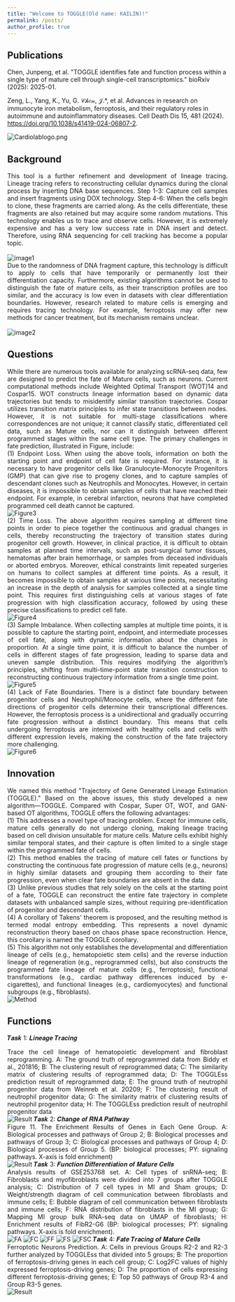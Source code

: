 ```yaml
---
title: "Welcome to TOGGLE(Old name: KAILIN)!"
permalink: /posts/
author_profile: true
---
```


Publications
---

Chen, Junpeng, et al. "TOGGLE identifies fate and function process within a single type of mature cell through single-cell transcriptomics." bioRxiv (2025): 2025-01.  
    
Zeng, L., Yang, K., Yu, G. 𝒞𝒽𝑒𝓃, 𝒥.*, et al. Advances in research on immunocyte iron metabolism, ferroptosis, and their regulatory roles in autoimmune and autoinflammatory diseases. Cell Death Dis 15, 481 (2024). https://doi.org/10.1038/s41419-024-06807-2.    

<img src="https://raw.githubusercontent.com/FullBlackWolf/ATPX4869/refs/heads/master/assets/images/Cardiolablogo.png" 
     alt="Cardiolablogo.png" 
     title="Cardiolablogo.png">


Background
---

<div style="text-align: justify;">
This tool is a further refinement and development of lineage tracing. Lineage tracing refers to reconstructing cellular dynamics during the clonal process by inserting DNA base sequences. Step 1-3: Capture cell samples and insert fragments using DOX technology. Step 4-6: When the cells begin to clone, these fragments are carried along. As the cells differentiate, these fragments are also retained but may acquire some random mutations. This technology enables us to trace and observe cells. However, it is extremely expensive and has a very low success rate in DNA insert and detect. Therefore, using RNA sequencing for cell tracking has become a popular topic.
</div>
<br>
<img src="https://raw.githubusercontent.com/FullBlackWolf/ATPX4869/refs/heads/master/assets/images/image1.png" 
     alt="image1" 
     title="image1">

<div style="text-align: justify;">
Due to the randomness of DNA fragment capture, this technology is difficult to apply to cells that have temporarily or permanently lost their differentiation capacity. Furthermore, existing algorithms cannot be used to distinguish the fate of mature cells, as their transcription profiles are too similar, and the accuracy is low even in datasets with clear differentiation boundaries. However, research related to mature cells is emerging and requires tracing technology. For example, ferroptosis may offer new methods for cancer treatment, but its mechanism remains unclear.
</div>
<br>
<img src="https://raw.githubusercontent.com/FullBlackWolf/ATPX4869/refs/heads/master/assets/images/image2.png" 
     alt="image2" 
     title="image2">

Questions
---
<div style="text-align: justify;">
While there are numerous tools available for analyzing scRNA-seq data, few are designed to predict the fate of Mature cells, such as neurons. Current computational methods include Weighted Optimal Transport (WOT)14 and Cospar15. WOT constructs lineage information based on dynamic data trajectories but tends to misidentify similar transition trajectories. Cospar utilizes transition matrix principles to infer state transitions between nodes. However, it is not suitable for multi-stage classifications where correspondences are not unique; it cannot classify static, differentiated cell data, such as Mature cells, nor can it distinguish between different programmed stages within the same cell type. The primary challenges in fate prediction, illustrated in Figure, include: 
</div>
<div style="text-align: justify;">
(1) Endpoint Loss. When using the above tools, information on both the starting point and endpoint of cell fate is required. For instance, it is necessary to have progenitor cells like Granulocyte-Monocyte Progenitors (GMP) that can give rise to progeny clones, and to capture samples of descendant clones such as Neutrophils and Monocytes. However, in certain diseases, it is impossible to obtain samples of cells that have reached their endpoint. For example, in cerebral infarction, neurons that have completed programmed cell death cannot be captured.  
</div>
<img src="https://raw.githubusercontent.com/FullBlackWolf/ATPX4869/refs/heads/master/assets/images/Figure3.png" 
     alt="Figure3" 
     title="Figure3">
<div style="text-align: justify;">
(2) Time Loss. The above algorithm requires sampling at different time points in order to piece together the continuous and gradual changes in cells, thereby reconstructing the trajectory of transition states during progenitor cell growth. However, in clinical practice, it is difficult to obtain samples at planned time intervals, such as post-surgical tumor tissues, hematomas after brain hemorrhage, or samples from deceased individuals or aborted embryos. Moreover, ethical constraints limit repeated surgeries on humans to collect samples at different time points. As a result, it becomes impossible to obtain samples at various time points, necessitating an increase in the depth of analysis for samples collected at a single time point. This requires first distinguishing cells at various stages of fate progression with high classification accuracy, followed by using these precise classifications to predict cell fate. 
</div>
<img src="https://raw.githubusercontent.com/FullBlackWolf/ATPX4869/refs/heads/master/assets/images/Figure4.png" 
     alt="Figure4" 
     title="Figure4">
<div style="text-align: justify;">
(3) Sample Imbalance. When collecting samples at multiple time points, it is possible to capture the starting point, endpoint, and intermediate processes of cell fate, along with dynamic information about the changes in proportion. At a single time point, it is difficult to balance the number of cells in different stages of fate progression, leading to sparse data and uneven sample distribution. This requires modifying the algorithm’s principles, shifting from multi-time-point state transition construction to reconstructing continuous trajectory information from a single time point. 
</div>
<img src="https://raw.githubusercontent.com/FullBlackWolf/ATPX4869/refs/heads/master/assets/images/Figure5.png" 
     alt="Figure5" 
     title="Figure5">
<div style="text-align: justify;">
(4) Lack of Fate Boundaries. There is a distinct fate boundary between progenitor cells and Neutrophil/Monocyte cells, where the different fate directions of progenitor cells determine their transcriptional differences. However, the ferroptosis process is a unidirectional and gradually occurring fate progression without a distinct boundary. This means that cells undergoing ferroptosis are intermixed with healthy cells and cells with different expression levels, making the construction of the fate trajectory more challenging.
</div>
<img src="https://raw.githubusercontent.com/FullBlackWolf/ATPX4869/refs/heads/master/assets/images/Figure6.png" 
     alt="Figure6" 
     title="Figure6">

Innovation
---
<div style="text-align: justify;">
We named this method "Trajectory of Gene Generated Lineage Estimation (TOGGLE)." Based on the above issues, this study developed a new algorithm—TOGGLE. Compared with Cospar, Super OT, WOT, and GAN-based OT algorithms, TOGGLE offers the following advantages: 
</div>
<div style="text-align: justify;">
(1) This addresses a novel type of tracing problem. Except for immune cells, mature cells generally do not undergo cloning, making lineage tracing based on cell division unsuitable for mature cells. Mature cells exhibit highly similar temporal states, and their capture is often limited to a single stage within the programmed fate of cells. 
</div>
<div style="text-align: justify;">
(2) This method enables the tracing of mature cell fates or functions by constructing the continuous fate progression of mature cells (e.g., neurons) in highly similar datasets and grouping them according to their fate progression, even when clear fate boundaries are absent in the data. 
</div>
<div style="text-align: justify;">
(3) Unlike previous studies that rely solely on the cells at the starting point of a fate, TOGGLE can reconstruct the entire fate trajectory in complete datasets with unbalanced sample sizes, without requiring pre-identification of progenitor and descendant cells.
</div>
<div style="text-align: justify;">
(4) A corollary of Takens' theorem is proposed, and the resulting method is termed modal entropy embedding. This represents a novel dynamic reconstruction theory based on chaos phase space reconstruction. Hence, this corollary is named the TOGGLE corollary. 
</div>
<div style="text-align: justify;">
(5) This algorithm not only establishes the developmental and differentiation lineage of cells (e.g., hematopoietic stem cells) and the reverse induction lineage of regeneration (e.g., reprogrammed cells), but also constructs the programmed fate lineage of mature cells (e.g., ferroptosis), functional transformations (e.g., cardiac pathway differences induced by e-cigarettes), and functional lineages (e.g., cardiomyocytes) and functional subgroups (e.g., fibroblasts).
</div>
<img src="https://raw.githubusercontent.com/FullBlackWolf/ATPX4869/refs/heads/master/assets/images/Method.png" 
     alt="Method" 
     title="Method">


Functions
---
𝑻𝒂𝒔𝒌 1: 𝑳𝒊𝒏𝒆𝒂𝒈𝒆 𝑻𝒓𝒂𝒄𝒊𝒏𝒈
<div style="text-align: justify;">
Trace the cell lineage of hematopoietic development and fibroblast reprogramming. A: The ground truth of reprogrammed data from Biddy et al., 201816; B: The clustering result of reprogrammed data; C: The similarity matrix of clustering results of reprogrammed data; D: The TOGGLEss prediction result of reprogrammed data; E: The ground truth of neutrophil progenitor data from Weinreb et al. 20209; F: The clustering result of neutrophil progenitor data; G: The similarity matrix of clustering results of neutrophil progenitor data; H: The TOGGLEss prediction result of neutrophil progenitor data
</div>
<img src="https://raw.githubusercontent.com/FullBlackWolf/ATPX4869/refs/heads/master/assets/images/Result1.png" 
     alt="Result" 
     title="Result">
𝑻𝒂𝒔𝒌 2: 𝑪𝒉𝒂𝒏𝒈𝒆 𝒐𝒇 𝑹𝑵𝑨 𝑷𝒂𝒕𝒉𝒘𝒂𝒚
<div style="text-align: justify;">
Figure 11. The Enrichment Results of Genes in Each Gene Group. A: Biological processes and pathways of Group 2; B: Biological processes and pathways of Group 3; C: Biological processes and pathways of Group 4; D: Biological processes of Group 5. (BP: biological processes; PY: signaling pathways. X-axis is fold enrichment)
</div>
<img src="https://raw.githubusercontent.com/FullBlackWolf/ATPX4869/refs/heads/master/assets/images/Result2.png" 
     alt="Result" 
     title="Result">
𝑻𝒂𝒔𝒌 3: 𝑭𝒖𝒏𝒄𝒕𝒊𝒐𝒏 𝑫𝒊𝒇𝒇𝒆𝒓𝒆𝒏𝒕𝒊𝒂𝒕𝒊𝒐𝒏 𝒐𝒇 𝑴𝒂𝒕𝒖𝒓𝒆 𝑪𝒆𝒍𝒍𝒔
<div style="text-align: justify;">
Analysis results of GSE253768 set. A: Cell types of snRNA-seq; B: Fibroblasts and myofibroblasts were divided into 7 groups after TOGGLE analysis; C: Distribution of 7 cell types in MI and Sham groups; D: Weight/strength diagram of cell communication between fibroblasts and immune cells; E: Bubble diagram of cell communication between fibroblasts and immune cells; F: RNA distribution of fibroblasts in the MI group; G: Mapping MI group bulk RNA-seq data on UMAP of fibroblasts; H: Enrichment results of FibR2-G6 (BP: biological processes; PY: signaling pathways. X-axis is fold enrichment).
</div>
<img src="https://raw.githubusercontent.com/FullBlackWolf/ATPX4869/refs/heads/master/assets/images/FigureA.png" 
     alt="FA" 
     title="FA">
<img src="https://raw.githubusercontent.com/FullBlackWolf/ATPX4869/refs/heads/master/assets/images/FigureC.png" 
     alt="FC" 
     title="FC">
<img src="https://raw.githubusercontent.com/FullBlackWolf/ATPX4869/refs/heads/master/assets/images/FigureF.png" 
     alt="FF" 
     title="FF">
<img src="https://raw.githubusercontent.com/FullBlackWolf/ATPX4869/refs/heads/master/assets/images/FigureS.png" 
     alt="FS" 
     title="FS">
<img src="https://raw.githubusercontent.com/FullBlackWolf/ATPX4869/refs/heads/master/assets/images/FigureSC.png" 
     alt="FSC" 
     title="FSC">
𝑻𝒂𝒔𝒌 4: 𝑭𝒂𝒕𝒆 𝑻𝒓𝒂𝒄𝒊𝒏𝒈 𝒐𝒇 𝑴𝒂𝒕𝒖𝒓𝒆 𝑪𝒆𝒍𝒍𝒔
<div style="text-align: justify;">
Ferroptotic Neurons Prediction. A: Cells in previous Groups R2-2 and R2-3 further analyzed by TOGGLEss that divided into 5 groups; B: The proportion of ferroptosis-driving genes in each cell group; C: Log2FC values of highly expressed ferroptosis-driving genes; D: The proportion of cells expressing different ferroptosis-driving genes; E: Top 50 pathways of Group R3-4 and Group R3-5 genes.
</div>
<img src="https://raw.githubusercontent.com/FullBlackWolf/ATPX4869/refs/heads/master/assets/images/Result4.png" 
     alt="Result" 
     title="Result">

